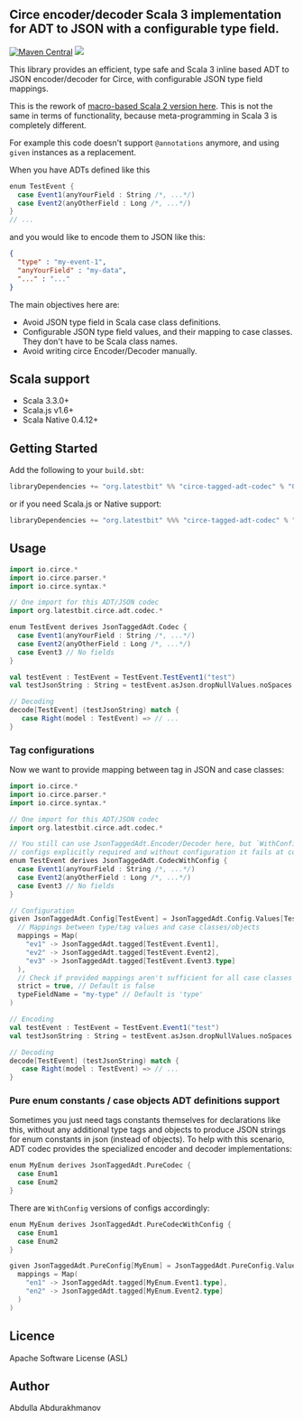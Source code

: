 ## Circe encoder/decoder Scala 3 implementation for ADT to JSON with a configurable type field.
[![Maven Central](https://maven-badges.herokuapp.com/maven-central/org.latestbit/circe-tagged-adt-codec_2.13/badge.svg)](https://maven-badges.herokuapp.com/maven-central/org.latestbit/circe-tagged-adt-codec_2.13/)
![](https://github.com/abdolence/circe-tagged-adt-codec/workflows/tests%20and%20formatting/badge.svg)

This library provides an efficient, type safe and Scala 3 inline based 
ADT to JSON encoder/decoder for Circe, with configurable JSON type field mappings.

This is the rework of [macro-based Scala 2 version here](https://github.com/abdolence/circe-tagged-adt-codec).
This is not the same in terms of functionality, because meta-programming in Scala 3 is completely different.

For example this code doesn't support `@annotations` anymore, and using `given` instances as a replacement.

When you have ADTs defined like this
```scala
enum TestEvent {
  case Event1(anyYourField : String /*, ...*/)
  case Event2(anyOtherField : Long /*, ...*/)
}
// ...
```

and you would like to encode them to JSON like this:

```json
{
  "type" : "my-event-1",
  "anyYourField" : "my-data", 
  "..." : "..."
}
```

The main objectives here are:
- Avoid JSON type field in Scala case class definitions.
- Configurable JSON type field values, and their mapping to case classes. They don't have to be Scala class names.
- Avoid writing circe Encoder/Decoder manually.

## Scala support
- Scala 3.3.0+
- Scala.js v1.6+
- Scala Native 0.4.12+

## Getting Started
Add the following to your `build.sbt`:

```scala
libraryDependencies += "org.latestbit" %% "circe-tagged-adt-codec" % "0.11.0"
```

or if you need Scala.js or Native support:

```scala
libraryDependencies += "org.latestbit" %%% "circe-tagged-adt-codec" % "0.11.0"
```

## Usage

```scala
import io.circe.*
import io.circe.parser.*
import io.circe.syntax.*

// One import for this ADT/JSON codec
import org.latestbit.circe.adt.codec.*

enum TestEvent derives JsonTaggedAdt.Codec {
  case Event1(anyYourField : String /*, ...*/)
  case Event2(anyOtherField : Long /*, ...*/)
  case Event3 // No fields  
}

val testEvent : TestEvent = TestEvent.TestEvent1("test")
val testJsonString : String = testEvent.asJson.dropNullValues.noSpaces

// Decoding
decode[TestEvent] (testJsonString) match {
   case Right(model : TestEvent) => // ...
}
``` 

### Tag configurations
Now we want to provide mapping between tag in JSON and case classes:
```scala
import io.circe.*
import io.circe.parser.*
import io.circe.syntax.*

// One import for this ADT/JSON codec
import org.latestbit.circe.adt.codec.*

// You still can use JsonTaggedAdt.Encoder/Decoder here, but `WithConfig` make
// configs explicitly required and without configuration it fails at compile time.
enum TestEvent derives JsonTaggedAdt.CodecWithConfig {
  case Event1(anyYourField : String /*, ...*/)
  case Event2(anyOtherField : Long /*, ...*/)
  case Event3 // No fields  
}

// Configuration
given JsonTaggedAdt.Config[TestEvent] = JsonTaggedAdt.Config.Values[TestEvent] (
  // Mappings between type/tag values and case classes/objects  
  mappings = Map(
    "ev1" -> JsonTaggedAdt.tagged[TestEvent.Event1],
    "ev2" -> JsonTaggedAdt.tagged[TestEvent.Event2],
    "ev3" -> JsonTaggedAdt.tagged[TestEvent.Event3.type]
  ),
  // Check if provided mappings aren't sufficient for all case classes (and throw exception if it is not)
  strict = true, // Default is false
  typeFieldName = "my-type" // Default is 'type'
)

// Encoding
val testEvent : TestEvent = TestEvent.Event1("test")
val testJsonString : String = testEvent.asJson.dropNullValues.noSpaces

// Decoding
decode[TestEvent] (testJsonString) match {
   case Right(model : TestEvent) => // ...
}
``` 

### Pure enum constants / case objects ADT definitions support

Sometimes you just need tags constants themselves for declarations like this, 
without any additional type tags and objects to produce JSON strings for enum constants in json 
(instead of objects).
To help with this scenario, ADT codec provides the specialized encoder and decoder implementations:

```scala
enum MyEnum derives JsonTaggedAdt.PureCodec {
  case Enum1
  case Enum2
}
```

There are `WithConfig` versions of configs accordingly:
```scala
enum MyEnum derives JsonTaggedAdt.PureCodecWithConfig {
  case Enum1
  case Enum2
}

given JsonTaggedAdt.PureConfig[MyEnum] = JsonTaggedAdt.PureConfig.Values[MyEnum] (
  mappings = Map(
    "en1" -> JsonTaggedAdt.tagged[MyEnum.Event1.type],
    "en2" -> JsonTaggedAdt.tagged[MyEnum.Event2.type]
  )
)
```

## Licence
Apache Software License (ASL)

## Author
Abdulla Abdurakhmanov
